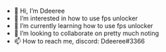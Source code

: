 - 👋 Hi, I’m Ddeeree
- 👀 I’m interested in how to use fps unlocker
- 🌱 I’m currently learning how to use fps unlocker
- 💞️ I’m looking to collaborate on pretty much noting
- 📫 How to reach me, discord: Ddeeree#3366


